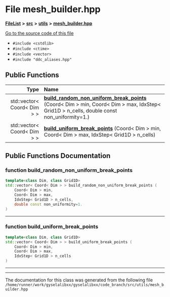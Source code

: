 

# File mesh\_builder.hpp



[**FileList**](files.md) **>** [**src**](dir_68267d1309a1af8e8297ef4c3efbcdba.md) **>** [**utils**](dir_313caf1132e152dd9b58bea13a4052ca.md) **>** [**mesh\_builder.hpp**](mesh__builder_8hpp.md)

[Go to the source code of this file](mesh__builder_8hpp_source.md)



* `#include <cstdlib>`
* `#include <ctime>`
* `#include <vector>`
* `#include "ddc_aliases.hpp"`





































## Public Functions

| Type | Name |
| ---: | :--- |
|  std::vector&lt; Coord&lt; Dim &gt; &gt; | [**build\_random\_non\_uniform\_break\_points**](#function-build_random_non_uniform_break_points) (Coord&lt; Dim &gt; min, Coord&lt; Dim &gt; max, IdxStep&lt; Grid1D &gt; n\_cells, double const non\_uniformity=1.) <br> |
|  std::vector&lt; Coord&lt; Dim &gt; &gt; | [**build\_uniform\_break\_points**](#function-build_uniform_break_points) (Coord&lt; Dim &gt; min, Coord&lt; Dim &gt; max, IdxStep&lt; Grid1D &gt; n\_cells) <br> |




























## Public Functions Documentation




### function build\_random\_non\_uniform\_break\_points 

```C++
template<class Dim, class Grid1D>
std::vector< Coord< Dim > > build_random_non_uniform_break_points (
    Coord< Dim > min,
    Coord< Dim > max,
    IdxStep< Grid1D > n_cells,
    double const non_uniformity=1.
) 
```




<hr>



### function build\_uniform\_break\_points 

```C++
template<class Dim, class Grid1D>
std::vector< Coord< Dim > > build_uniform_break_points (
    Coord< Dim > min,
    Coord< Dim > max,
    IdxStep< Grid1D > n_cells
) 
```




<hr>

------------------------------
The documentation for this class was generated from the following file `/home/runner/work/gyselalibxx/gyselalibxx/code_branch/src/utils/mesh_builder.hpp`

